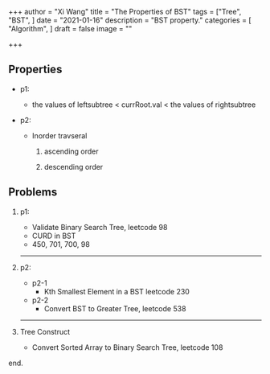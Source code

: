+++
author = "Xi Wang"
title = "The Properties of BST"
tags = ["Tree", 
		"BST",
]
date =  "2021-01-16"
description = "BST property."
categories = [
    "Algorithm",
]
draft = false
image = ""

+++

## Properties

- p1:
  - the values of leftsubtree < currRoot.val < the values of rightsubtree

- p2:

  - Inorder travseral

    1. ascending order

    2. descending order

## Problems

1. p1:

   - Validate Binary Search Tree, leetcode 98
   - CURD in BST
   - 450, 701, 700, 98

   ---

2. p2:

   - p2-1
     - Kth Smallest Element in a BST leetcode 230
   - p2-2
     - Convert BST to Greater Tree, leetcode 538

   ---

3. Tree Construct
   - Convert Sorted Array to Binary Search Tree, leetcode 108

end.